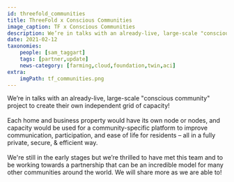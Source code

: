 ```yaml
---
id: threefold_communities
title: ThreeFold x Conscious Communities
image_caption: TF x Conscious Communities
description: We’re in talks with an already-live, large-scale "conscious community" project to create their own independent grid of capacity!
date: 2021-02-12
taxonomies:
    people: [sam_taggart]
    tags: [partner,update]
    news-category: [farming,cloud,foundation,twin,aci]
extra:
    imgPath: tf_communities.png
---
```


We’re in talks with an already-live, large-scale "conscious community" project to create their own independent grid of capacity!
<br/>
<br/>
Each home and business property would have its own node or nodes, and capacity would be used for a community-specific platform to improve communication, participation, and ease of life for residents – all in a fully private, secure, & efficient way.
<br/>
<br/>
We're still in the early stages but we’re thrilled to have met this team and to be working towards a partnership that can be an incredible model for many other communities around the world. We will share more as we are able to!